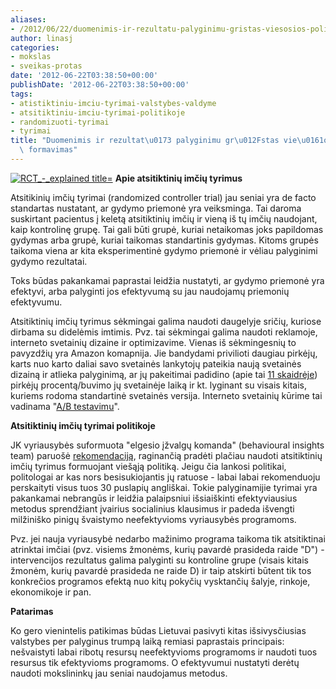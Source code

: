 ```yaml
---
aliases:
- /2012/06/22/duomenimis-ir-rezultatu-palyginimu-gristas-viesosios-politikos-formavimas/
author: linasj
categories:
- mokslas
- sveikas-protas
date: '2012-06-22T03:38:50+00:00'
publishDate: '2012-06-22T03:38:50+00:00'
tags:
- atistiktiniu-imciu-tyrimai-valstybes-valdyme
- atsitiktiniu-imciu-tyrimai-politikoje
- randomizuoti-tyrimai
- tyrimai
title: "Duomenimis ir rezultat\u0173 palyginimu gr\u012Fstas vie\u0161osios politikos\
  \ formavimas"
---
```

[![RCT_-_explained title=](https://s3.amazonaws.com/easel.ly/all_easels/11283/RCT_-_explained/image.jpg)](https://s3.amazonaws.com/easel.ly/all_easels/11283/RCT_-_explained/image.jpg)
**Apie atsitiktinių imčių tyrimus**

Atsitikinių imčių tyrimai (randomized controller trial) jau seniai yra de facto standartas nustatant, ar gydymo priemonė yra veiksminga. Tai daroma suskirtant pacientus į keletą atsitiktinių imčių ir vieną iš tų imčių naudojant, kaip kontrolinę grupę. Tai gali būti grupė, kuriai netaikomas joks papildomas gydymas arba grupė, kuriai taikomas standartinis gydymas. Kitoms grupės taikoma viena ar kita eksperimentinė gydymo priemonė ir vėliau palyginimi gydymo rezultatai.

Toks būdas pakankamai paprastai leidžia nustatyti, ar gydymo priemonė yra efektyvi, arba palyginti jos efektyvumą su jau naudojamų priemonių efektyvumu.

Atsitiktinių imčių tyrimus sėkmingai galima naudoti daugelyje sričių, kuriose dirbama su didelėmis imtimis. Pvz. tai sėkmingai galima naudoti reklamoje, interneto svetainių dizaine ir optimizavime. Vienas iš sėkmingesnių to pavyzdžių yra Amazon komapnija. Jie bandydami privilioti daugiau pirkėjų, karts nuo karto daliai savo svetainės lankytojų pateikia naują svetainės dizainą ir atlieka palyginimą, ar jų pakeitimai padidino (apie tai [11 skaidrėje](http://ai.stanford.edu/~ronnyk/emetricsAmazon.pdf)) pirkėjų procentą/buvimo jų svetainėje laiką ir kt. lyginant su visais kitais, kuriems rodoma standartinė svetainės versija. Interneto svetainių kūrime tai vadinama "[A/B testavimu](http://www.smashingmagazine.com/2010/06/24/the-ultimate-guide-to-a-b-testing/)".

**Atsitiktinių imčių tyrimai politikoje**

JK vyriausybės suformuota "elgesio įžvalgų komanda" (behavioural insights team) paruošė [rekomendaciją](http://www.cabinetoffice.gov.uk/resource-library/test-learn-adapt-developing-public-policy-randomised-controlled-trials), raginančią pradėti plačiau naudoti atsitiktinių imčių tyrimus formuojant viešąją politiką. Jeigu čia lankosi politikai, politologai ar kas nors besisukiojantis jų ratuose - labai labai rekomenduoju perskaityti visus tuos 30 puslapių angliškai. Tokie palyginamijie tyrimai yra pakankamai nebrangūs ir leidžia palaipsniui išsiaiškinti efektyviausius metodus sprendžiant įvairius socialinius klausimus ir padeda išvengti milžiniško pinigų švaistymo neefektyvioms vyriausybės programoms.

Pvz. jei nauja vyriausybė nedarbo mažinimo programa taikoma tik atsitiktinai atrinktai imčiai (pvz. visiems žmonėms, kurių pavardė prasideda raide "D") - intervencijos rezultatus galima palyginti su kontroline grupe (visais kitais žmonėm, kurių pavardė prasideda ne raide D) ir taip atskirti būtent tik tos konkrečios programos efektą nuo kitų pokyčių vysktančių šalyje, rinkoje, ekonomikoje ir pan.

**Patarimas**

Ko gero vienintelis patikimas būdas Lietuvai pasivyti kitas išsivysčiusias valstybes per palyginus trumpą laiką remiasi paprastais principais: nešvaistyti labai ribotų resursų neefektyvioms programoms ir naudoti tuos resursus tik efektyvioms programoms. O efektyvumui nustatyti derėtų naudoti mokslininkų jau seniai naudojamus metodus.
